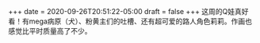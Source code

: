 +++
date = 2020-09-26T20:51:22-05:00
draft = false
+++
这周的Q娃真好看！有mega病原（犬）、粉黄主们的吐槽、还有超可爱的路人角色莉莉。作画也感觉比平时质量高了不少。
